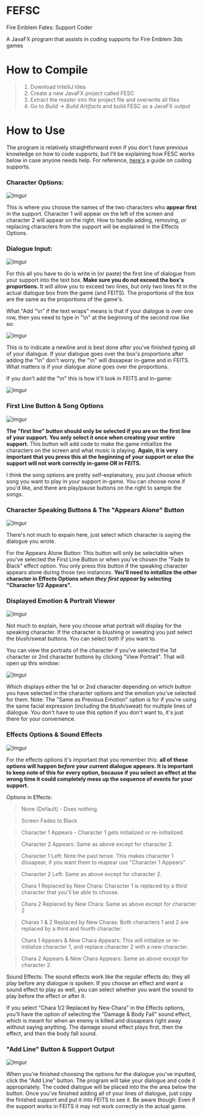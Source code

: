 # FEFSC
Fire Emblem Fates: Support Coder

A JavaFX program that assists in coding supports for Fire Emblem 3ds games

# How to Compile

> 1. Download IntelliJ Idea
> 2. Create a new JavaFX project called FESC
> 3. Extract the master into the project file and overwrite all files
> 4. Go to *Build -> Build Artifacts* and build FESC as a JavaFX output

# How to Use
The program is relatively straightforward even if you don't have previous knowledge on how to code supports, but I'll be explaining how FESC works below in case anyone needs help. For reference, [here's](http://pastebin.com/0g7jf3i3) a guide on coding supports.


### Character Options:
![Imgur](http://i.imgur.com/3pRe2YW.png)

This is where you choose the names of the two characters who **appear first** in the support. Character 1 will appear on the left of the screen and character 2 will appear on the right. How to handle adding, removing, or replacing characters from the support will be explained in the Effects Options.


### Dialogue Input:
![Imgur](http://i.imgur.com/jqoGkWr.png)

For this all you have to do is write in (or paste) the first line of dialogue from your support into the text box.
**Make sure you do not exceed the box's proportions.** It will allow you to exceed two lines, but only two lines fit in the actual dialogue box from the game (and FEITS). The proportions of the box are the same as the proportions of the game's.

What "Add "\n" if the text wraps" means is that if your dialogue is over one row, then you need to type in "\n" at the beginning of the second row like so:

![Imgur](http://i.imgur.com/s2yeJEl.png)

This is to indicate a newline and is best done after you've finished typing all of your dialogue. If your dialogue goes over the box's proportions after adding the "\n" don't worry, the "\n" will dissapear in-game and in FEITS. What matters is if your dialogue alone goes over the proportions. 

If you don't add the "\n" this is how it'll look in FEITS and in-game:

![Imgur](http://i.imgur.com/zKAkTQ9.png)


### First Line Button & Song Options
![Imgur](http://i.imgur.com/MhsfyVI.png)

**The "first line" button should only be selected if you are on the first line of your support. You only select it once when creating your entire support.** This button will add code to make the game initiallize the characters on the screen and what music is playing. **Again, it is very important that you press this at the beginning of your support or else the support will not work correctly in-game OR in FEITS.**

I think the song options are pretty self-explanatory, you just choose which song you want to play in your support in-game. You can choose none if you'd like, and there are play/pause buttons on the right to sample the songs.


### Character Speaking Buttons & The "Appears Alone" Button
![Imgur](http://i.imgur.com/YVvXkAX.png)

There's not much to expain here, just select which character is saying the dialogue you wrote.

For the Appears Alone Button: This button will only be selectable when you've selected the First Line Button or when you've chosen the "Fade to Black" effect option. You only press this button if the speaking character appears alone during those two instances. **You'll need to initallize the other character in Effects Options _when they first appear_ by selecting "Character 1/2 Appears".**


### Displayed Emotion & Portrait Viewer
![Imgur](http://i.imgur.com/SerRt6h.png)

Not much to explain, here you choose what portrait will display for the speaking character. If the character is blushing or sweating you just select the blush/sweat buttons. You can select both if you want to.

You can view the portraits of the character if you've selected the 1st character or 2nd character buttons by clicking "View Portrait". That will open up this window:

![Imgur](http://i.imgur.com/6LLuY5Z.png?1)

Which displays either the 1st or 2nd character depending on which button you have selected in the character options and the emotion you've selected for them. 
Note: The "Same as Previous Emotion" option is for if you're using the same facial expression (including the blush/sweat) for multiple lines of dialogue. You don't have to use this option if you don't want to, it's just there for your convenience.


### Effects Options & Sound Effects
![Imgur](http://i.imgur.com/FVU9eS8.png)

For the effects options it's important that you remember this: **all of these options will happen _before_ your current dialogue appears. It is important to keep note of this for every option, because if you select an effect at the wrong time it could completely mess up the sequence of events for your support.** 

Options in Effects:

> None (Default) - Does nothing.

> Screen Fades to Black

> Character 1 Appears - Character 1 gets initialized or re-initialized.

> Character 2 Appears: Same as above except for character 2.

> Character 1 Left: Note the past tense. This makes character 1 dissapear, if you want them to reapear use "Character 1 Appears".

> Character 2 Left: Same as above except for character 2.

> Chara 1 Replaced by New Chara: Character 1 is replaced by a third character that you'll be able to choose.

> Chara 2 Replaced by New Chara: Same as above except for character 2

> Charas 1 & 2 Replaced by New Charas: Both characters 1 and 2 are replaced by a third and fourth character.

> Chara 1 Appears & New Chara Appears: This will initialize or re-initialize character 1, and replace character 2 with a new character.

> Chara 2 Appears & New Chara Appears: Same as above except for character 2.


Sound Effects: The sound effects work like the regular effects do; they all play before any dialogue is spoken. If you choose an effect and want a sound effect to play as well, you can select whether you want the sound to play before the effect or after it. 

If you select "Chara 1/2 Replaced by New Chara" in the Effects options, you'll have the option of selecting the "Damage & Body Fall" sound effect, which is meant for when an enemy is killed and dissapears right away without saying anything. The damage sound effect plays first, then the effect, and then the body fall sound. 

### "Add Line" Button & Support Output
![Imgur](http://i.imgur.com/QoeWozt.png)

When you're finished choosing the options for the dialogue you've inputted, click the "Add Line" button. The program will take your dialogue and code it appropriately. The coded dialogue will be placed into the the area below the button. 
Once you've finished adding all of your lines of dialogue, just copy the finished support and put it into FEITS to see it. 
Be aware though: Even if the support works in FEITS it may not work correctly in the actual game. 
